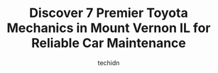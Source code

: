 ---
layout: ampstory
image: https://images.unsplash.com/photo-1596179570006-e6b11fac059b?ixlib=rb-4.0.3&ixid=MnwxMjA3fDB8MHxwaG90by1wYWdlfHx8fGVufDB8fHx8&auto=format&fit=crop&w=640&h=853&q=80
author: techidn
featured: false
description: For top-quality automotive repairs and maintenance, visit the 7 best Toyota Mechanic in Mount Vernon IL, USA. Their reputation for excellence and their dedication to customer satisfaction ma
title: Discover 7 Premier Toyota Mechanics in Mount Vernon IL for Reliable Car Maintenance
cover:
   title: Discover 7 Premier Toyota Mechanics in Mount Vernon IL for Reliable Car Maintenance
   subtitle: Rickpate
   background: https://images.unsplash.com/photo-1596179570006-e6b11fac059b?ixlib=rb-4.0.3&ixid=MnwxMjA3fDB8MHxwaG90by1wYWdlfHx8fGVufDB8fHx8&auto=format&fit=crop&w=640&h=853&q=80

pages: 
 - layout: thirds
   top: <h1>#1 Walmart Auto Care Centers</h1>
   bottom: "<p>My daughters boyfriend had new tires put on in September. The tire didnt feel right and he kept calling and going up there to have it looked at and was told he would h</p>"
   background: https://www.knot35.com/toplist/wp-content/uploads/2023/06/best-toyota-mechanic-1-in-mount-vernon-il-1685835976.jpeg
   backgroundblur: true
 - layout: thirds
   top: <h1>#2 Hefners Auto Repair Inc</h1>
   bottom: "<p>1707 Veterans Memorial Dr, Mt Vernon, IL 62864, United States</p>"
   background: https://www.knot35.com/toplist/wp-content/uploads/2023/06/best-toyota-mechanic-2-in-mount-vernon-il-1685835977.jpeg
   cta:
      link: https://www.knot35.com/toplist/discover-7-premier-toyota-mechanics-in-mount-vernon-il-for-reliable-car-maintenance/
      text: Discover 7 Premier Toyota Mechanics in Mount Vernon IL for Reliable Car Maintenance
 - layout: thirds
   top: <h1>#3 Porters Automotive & Towing</h1>
   bottom: "<p>2210 Benton Rd, Mt Vernon, IL 62864, United States</p>"
   background: https://www.knot35.com/toplist/wp-content/uploads/2023/06/best-toyota-mechanic-3-in-mount-vernon-il-1685835977.jpeg
   cta:
      link: https://www.knot35.com/toplist/discover-7-premier-toyota-mechanics-in-mount-vernon-il-for-reliable-car-maintenance/
      text: Discover 7 Premier Toyota Mechanics in Mount Vernon IL for Reliable Car Maintenance
 - layout: thirds
   top: <h1>#4 Martins Automotive Center</h1>
   bottom: "<p>4303 Ilbery Rd, Mt Vernon, IL 62864, United States</p>"
   background: https://images.unsplash.com/photo-1549241520-425e3dfc01cb?ixlib=rb-4.0.3&ixid=MnwxMjA3fDB8MHxwaG90by1wYWdlfHx8fGVufDB8fHx8&auto=format&fit=crop&w=640&h=853&q=80
   cta:
      link: https://www.knot35.com/toplist/discover-7-premier-toyota-mechanics-in-mount-vernon-il-for-reliable-car-maintenance/
      text: Discover 7 Premier Toyota Mechanics in Mount Vernon IL for Reliable Car Maintenance
 - layout: thirds
   top: <h1>#5 JT Auto Service</h1>
   bottom: "<p>806 Warren Ave, Mt Vernon, IL 62864, United States</p>"
   background: https://images.unsplash.com/photo-1632260260864-caf7fde5ec36?ixlib=rb-4.0.3&ixid=MnwxMjA3fDB8MHxwaG90by1wYWdlfHx8fGVufDB8fHx8&auto=format&fit=crop&w=640&h=853&q=80
   cta:
      link: https://www.knot35.com/toplist/discover-7-premier-toyota-mechanics-in-mount-vernon-il-for-reliable-car-maintenance/
      text: Discover 7 Premier Toyota Mechanics in Mount Vernon IL for Reliable Car Maintenance
 - layout: thirds
   top: <h1>#6 J & H Repair</h1>
   bottom: "<p>13159 N Chestnut Ln, Mt Vernon, IL 62864, United States</p>"
   background: https://images.unsplash.com/photo-1609083590460-7b8cc0ca65f8?ixlib=rb-4.0.3&ixid=MnwxMjA3fDB8MHxwaG90by1wYWdlfHx8fGVufDB8fHx8&auto=format&fit=crop&w=640&h=853&q=80
   cta:
      link: https://www.knot35.com/toplist/discover-7-premier-toyota-mechanics-in-mount-vernon-il-for-reliable-car-maintenance/
      text: Discover 7 Premier Toyota Mechanics in Mount Vernon IL for Reliable Car Maintenance
 - layout: thirds
   top: <h1>#7 Route 37 Performance</h1>
   bottom: "<p>2200 Benton Rd, Mt Vernon, IL 62864, United States</p>"
   background: https://images.unsplash.com/photo-1599422314077-f4dfdaa4cd09?ixlib=rb-4.0.3&ixid=MnwxMjA3fDB8MHxwaG90by1wYWdlfHx8fGVufDB8fHx8&auto=format&fit=crop&w=640&h=853&q=80
   cta:
      link: https://www.knot35.com/toplist/discover-7-premier-toyota-mechanics-in-mount-vernon-il-for-reliable-car-maintenance/
      text: Discover 7 Premier Toyota Mechanics in Mount Vernon IL for Reliable Car Maintenance
 - layout: thirds
   middle: Continue reading...
   background: https://images.unsplash.com/photo-1618005182384-a83a8bd57fbe?ixlib=rb-4.0.3&ixid=MnwxMjA3fDB8MHxwaG90by1wYWdlfHx8fGVufDB8fHx8&auto=format&fit=crop&w=640&h=853&q=80
   cta:
      link: https://www.knot35.com/toplist/discover-7-premier-toyota-mechanics-in-mount-vernon-il-for-reliable-car-maintenance/
      text: Discover 7 Premier Toyota Mechanics in Mount Vernon IL for Reliable Car Maintenance
      
---